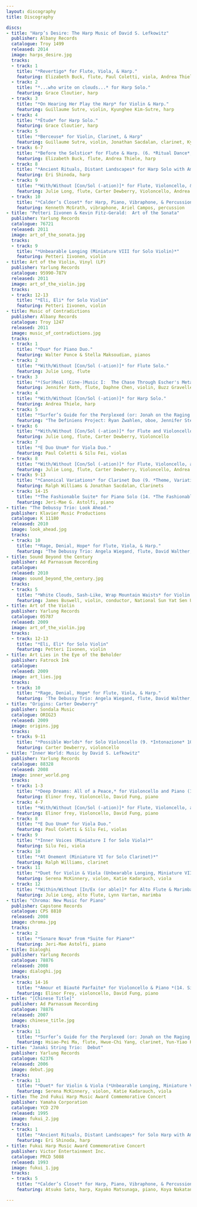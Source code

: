 ```yaml
---
layout: discography
title: Discography

discs:
- title: "Harp’s Desire: The Harp Music of David S. Lefkowitz"
  publisher: Albany Records
  catalogue: Troy 1499
  released: 2014
  image: harps_desire.jpg
  tracks:
  - track: 1
    title: "*Revertigo* for Flute, Viola, & Harp."
    featuring: Elizabeth Buck, flute, Paul Coletti, viola, Andrea Thiele, harp
  - track: 2
    title: "*...who write on clouds...* for Harp Solo."
    featuring: Grace Cloutier, harp
  - track: 3
    title: "*On Hearing Her Play the Harp* for Violin & Harp."
    featuring: Guillaume Sutre, violin, Kyunghee Kim-Sutre, harp
  - track: 4
    title: "*Étude* for Harp Solo."
    featuring: Grace Cloutier, harp
  - track: 5
    title: "*Berceuse* for Violin, Clarinet, & Harp"
    featuring: Guillaume Sutre, violin, Jonathan Sacdalan, clarinet, Kyunghee Kim-Sutre, harp
  - track: 6-7
    title: "*Before the Solstice* for Flute & Harp. (6. *Ritual Dance*; 7. *Sunrise Song*)"
    featuring: Elizabeth Buck, flute, Andrea Thiele, harp
  - track: 8
    title: "*Ancient Rituals, Distant Landscapes* for Harp Solo with Amplification."
    featuring: Eri Shinoda, harp
  - track: 9
    title: "*With/Without [Con/Sol (-ation)]* for Flute, Violoncello, & Harp."
    featuring: Julie Long, flute, Carter Dewberry, Violoncello, Andrea Thiele, harp
  - track: 10
    title: "*Calder’s Closet* for Harp, Piano, Vibraphone, & Percussion"
    featuring: Kenneth McGrath, vibraphone, Ariel Campos, percussion
- title: "Petteri Iivonen & Kevin Fitz-Gerald:  Art of the Sonata"
  publisher: Yarlung Records
  catalogue: 76721
  released: 2011
  image: art_of_the_sonata.jpg
  tracks:
  - track: 9
    title: "*Unbearable Longing (Miniature VIII for Solo Violin)*"
    featuring: Petteri Iivonen, violin
- title: Art of the Violin, Vinyl (LP)
  publisher: Yarlung Records
  catalogue: 95990-787V
  released: 2011
  image: art_of_the_violin.jpg
  tracks:
  - track: 12-13
    title: "*Eli, Eli* for Solo Violin"
    featuring: Petteri Iivonen, violin
- title: Music of Contradictions
  publisher: Albany Records
  catalogue: Troy 1247
  released: 2011
  image: music_of_contradictions.jpg
  tracks:
  - track: 1
    title: "*Duo* for Piano Duo."
    featuring: Walter Ponce & Stella Maksoudian, pianos
  - track: 2
    title: "*With/Without [Con/Sol (-ation)]* for Flute Solo."
    featuring: Julie Long, flute
  - track: 3
    title: "*(Sur)Real (Cine-)Music I:  The Chase Through Escher's Metamorphosen* for Flute, Violin, and Two Guitars."
    featuring: Jennifer Roth, flute, Daphne Chen, violin, Buzz Gravelle & Sam Vierra, guitars
  - track: 4
    title: "*With/Without [Con/Sol (-ation)]* for Harp Solo."
    featuring: Andrea Thiele, harp
  - track: 5
    title: "*Surfer’s Guide for the Perplexed (or: Jonah on the Raging Sea)* for Oboe, Clarinet, Violin, Violoncello, & Piano."
    featuring: "The Definiens Project: Ryan Zwahlen, oboe, Jennifer Stevenson, clarinet, Julian Hallmark, violin, Carter Dewberry, Violoncello, Jeanette-Louise Yaryan, piano, David S. Lefkowitz, conductor"
  - track: 6
    title: "*With/Without [Con/Sol (-ation)]* for Flute and Violoncello."
    featuring: Julie Long, flute, Carter Dewberry, Violoncello
  - track: 7
    title: "*E Duo Unum* for Viola Duo."
    featuring: Paul Coletti & Silu Fei, violas
  - track: 8
    title: "*With/Without [Con/Sol (-ation)]* for Flute, Violoncello, and Harp."
    featuring: Julie Long, flute, Carter Dewberry, Violoncello, Andrea Thiele, harp
  - track: 9-13
    title: "*Canonical Variations* for Clarinet Duo (9. *Theme, Variations I-II*; 10. *Variation III*; 11. *Variations IV-V*; 12. *Variation VI*; 13. *Variation VII*)."
    featuring: Ralph Williams & Jonathan Sacdalan, Clarinets
  - track: 14-15
    title: "*The Fashionable Suite* for Piano Solo (14. *The Fashionable Drag*; 15. *Piano Bells*)."
    featuring: Jeri-Mae G. Astolfi, piano
- title: "The Debussy Trio: Look Ahead."
  publisher: Klavier Music Productions
  catalogue: K 11180
  released: 2010
  image: look_ahead.jpg
  tracks:
  - track: 10
    title: "*Rage, Denial, Hope* for Flute, Viola, & Harp."
    featuring: "The Debussy Trio: Angela Wiegand, flute, David Walther, viola, Marcia Dickstein, Harp"
- title: Sound Beyond the Century
  publisher: Ad Parnassum Recording
  catalogue:
  released: 2010
  image: sound_beyond_the_century.jpg
  tracks:
  - track: 5
    title: "*White Clouds, Sash-Like, Wrap Mountain Waists* for Violin Solo & String Orchestra"
    featuring: James Buswell, violin, conductor, National Sun Yat Sen University Baroque Camerata
- title: Art of the Violin
  publisher: Yarlung Records
  catalogue: 05787
  released: 2009
  image: art_of_the_violin.jpg
  tracks:
  - track: 12-13
    title: "*Eli, Eli* for Solo Violin"
    featuring: Petteri Iivonen, violin
- title: Art Lies in the Eye of the Beholder
  publisher: Fatrock Ink
  catalogue:
  released: 2009
  image: art_lies.jpg
  tracks:
  - track: 10
    title: "*Rage, Denial, Hope* for Flute, Viola, & Harp."
    featuring: 'The Debussy Trio: Angela Wiegand, flute, David Walther, viola, Marcia Dickstein, Harp'
- title: "Origins: Carter Dewberry"
  publisher: Sondala Music
  catalogue: ORIG23
  released: 2009
  image: origins.jpg
  tracks:
  - track: 9-11
    title: "*Possible Worlds* for Solo Violoncello (9. *Intonazione* 10. *Possible Worlds* 11. *Doubles for a Minute?*)"
    featuring: Carter Dewberry, violoncello
- title: "Inner World: Music by David S. Lefkowitz"
  publisher: Yarlung Records
  catalogue: 88328
  released: 2008
  image: inner_world.png
  tracks:
  - track: 1-3
    title: "*Deep Dreams: All of a Peace,* for Violoncello and Piano (1. *War and Passion*; 2. *Love and Peace*; 3. *Peace and Hope*)"
    featuring: Elinor frey, Violoncello, David Fung, piano
  - track: 4-7
    title: "*With/Without [Con/Sol (-ation)]* for Flute, Violoncello, and Harp. <br> Released as *Building Blocks of the Psyche*. <br> (4. *Conception* (Harp Solo); 5. *Meditation* (Flute Solo); 6. *Conversation* (Flute and Violoncello); 7. *Integration* (Flute, Violoncello, and Harp Trio))."
    featuring: Elinor frey, Violoncello, David Fung, piano
  - track: 8
    title: "*E Duo Unum* for Viola Duo."
    featuring: Paul Coletti & Silu Fei, violas
  - track: 9
    title: "*Inner Voices (Miniature I for Solo Viola)*"
    featuring: Silu Fei, viola
  - track: 10
    title: "*At Onement (Miniature VI for Solo Clarinet)*"
    featuring: Ralph Williams, clarinet
  - track: 11
    title: "*Duet for Violin & Viola (Unbearable Longing, Miniature VIII for Violin & Viola)*"
    featuring: Serena McKinnery, violon, Katie Kadarauch, viola
  - track: 12
    title: "*Within/Without [In/Ex (or able)]* for Alto Flute & Marimba"
    featuring: Julie Long, alto flute, Lynn Vartan, marimba
- title: "Chroma: New Music for Piano"
  publisher: Capstone Records
  catalogue: CPS 8810
  released: 2008
  image: chroma.jpg
  tracks:
  - track: 2
    title: "*Sonare Nova* from *Suite for Piano*"
    featuring: Jeri-Mae Astolfi, piano
- title: Dialoghi
  publisher: Yarlung Records
  catalogue: 78876
  released: 2008
  image: dialoghi.jpg
  tracks:
  - track: 14-16
    title: "*Amour et Biauté Parfaite* for Violoncello & Piano *(14. Simple; 15. Alleluya; 16. Double)*."
    featuring: Elinor Frey, violoncello, David Fung, piano
- title: "[Chinese Title]"
  publisher: Ad Parnassum Recording
  catalogue: 78876
  released: 2007
  image: chinese_title.jpg
  tracks:
  - track: 11
    title: "*Surfer’s Guide for the Perplexed (or: Jonah on the Raging Sea)* for Flute, Clarinet, Violin, Violoncello, & Piano."
    featuring: Hsiao-Pei Ma, flute, Hwue-Chi Yang, clarinet, Yun-Yiao Hung, violin, Yia-Wen Hsieh, violoncello, Shih-Hsin Chang, piano
- title: "Janaki String Trio:  Debut"
  publisher: Yarlung Records
  catalogue: 62376
  released: 2006
  image: debut.jpg
  tracks:
  - track: 11
    title: "*Duet* for Violin & Viola (*Unbearable Longing, Miniature VIII for Violin & Viola*)"
    featuring: Serena McKinnery, violon, Katie Kadarauch, viola
- title: The 2nd Fukui Harp Music Award Commemorative Concert
  publisher: Yamaha Corporation
  catalogue: YCD 270
  released: 1995
  image: fukui_2.jpg
  tracks:
  - track: 1
    title: "*Ancient Rituals, Distant Landscapes* for Solo Harp with Amplification"
    featuring: Eri Shinoda, harp
- title: Fukui Harp Music Award Commemorative Concert
  publisher: Victor Entertainment Inc.
  catalogue: PRCD 5088
  released: 1993
  image: fukui_1.jpg
  tracks:
  - track: 5
    title: "*Calder’s Closet* for Harp, Piano, Vibraphone, & Percussion"
    featuring: Atsuko Sato, harp, Kayako Matsunaga, piano, Koya Nakatani, vibraphone, Yukiko Nakatani, percussion

---
```


